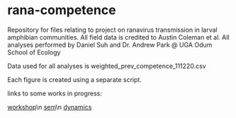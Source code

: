 # rana-competence
Repository for files relating to project on ranavirus transmission in larval amphibian communities. All field data is credited to Austin Coleman et al.
All analyses performed by Daniel Suh and Dr. Andrew Park @ UGA Odum School of Ecology

Data used for all analyses is weighted_prev_competence_111220.csv

Each figure is created using a separate script.

links to some works in progress:

[workshop](dcsuh.github.io/rana-competence/scripts/workshop/workshop.html)\n
[sem](dcsuh.github.io/rana-competence/scripts/workshop/sem.html)\n
[dynamics](dcsuh.github.io/rana-competence/scripts/workshop/dynamics.html)
